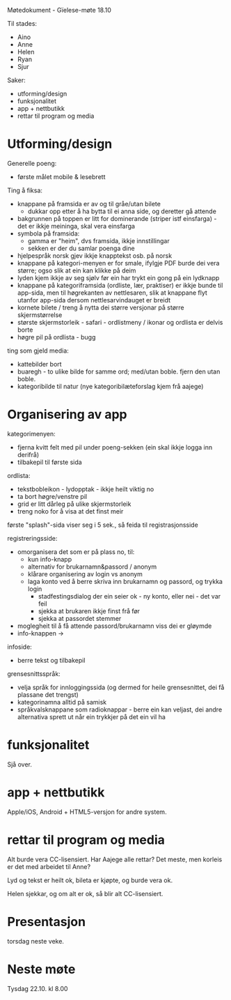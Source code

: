 Møtedokument - Gïelese-møte 18.10

Til stades:
* Aino
* Anne
* Helen
* Ryan
* Sjur

Saker:
* utforming/design
* funksjonalitet
* app + nettbutikk
* rettar til program og media

# Utforming/design

Generelle poeng:
* første målet mobile & lesebrett

Ting å fiksa:
* knappane på framsida er av og til gråe/utan bilete
    - dukkar opp etter å ha bytta til ei anna side, og deretter gå attende
* bakgrunnen på toppen er litt for dominerande (striper istf einsfarga) - det er ikkje meininga, skal vera einsfarga
* symbola på framsida:
    - gamma er "heim", dvs framsida, ikkje innstillingar
    - sekken er der du samlar poenga dine
* hjelpespråk norsk gjev ikkje knapptekst osb. på norsk
* knappane på kategori-menyen er for smale, ifylgje PDF burde dei vera større; ogso slik at ein kan klikke på deim
* lyden kjem ikkje av seg sjølv før ein har trykt ein gong på ein lydknapp
* knappane på kategoriframsida (ordliste, lær, praktiser) er ikkje bunde til app-sida, men til høgrekanten av nettlesaren, slik at knappane flyt utanfor app-sida dersom nettlesarvindauget er breidt
* kornete bilete / treng å nytta dei større versjonar på større skjermstørrelse
* største skjermstorleik - safari - ordlistmeny / ikonar og ordlista er delvis borte
* høgre pil på ordlista - bugg

ting som gjeld media:
* kattebilder bort
* buaregh - to ulike bilde for samme ord; med/utan boble. fjern den utan boble.
* kategoribilde til natur (nye kategoribilæteforslag kjem frå aajege)

# Organisering av app

kategorimenyen:
* fjerna kvitt felt med pil under poeng-sekken (ein skal ikkje logga inn derifrå)
* tilbakepil til første sida

ordlista:
* tekstbobleikon - lydopptak - ikkje heilt viktig no
* ta bort høgre/venstre pil
* grid er litt dårleg på ulike skjermstorleik
* treng noko for å visa at det finst meir

første "splash"-sida viser seg i 5 sek., så feida til registrasjonsside

registreringsside:
* omorganisera det som er på plass no, til:
    - kun info-knapp
    - alternativ for brukarnamn&passord / anonym
    - klårare organisering av login vs anonym
    - laga konto ved å berre skriva inn brukarnamn og passord, og trykka login
        - stadfestingsdialog der ein seier ok - ny konto, eller nei - det var feil
        - sjekka at brukaren ikkje finst frå før
        - sjekka at passordet stemmer
* moglegheit til å få attende passord/brukarnamn viss dei er gløymde
* info-knappen ->

infoside:
* berre tekst og tilbakepil

grensesnittsspråk:
* velja språk for innloggingssida (og dermed for heile grensesnittet, dei få plassane det trengst)
* kategorinamna alltid på samisk
* språkvalsknappane som radioknappar - berre ein kan veljast, dei andre alternativa sprett ut når ein trykkjer på det ein vil ha

# funksjonalitet

Sjå over.

# app + nettbutikk

Apple/iOS, Android + HTML5-versjon for andre system.

# rettar til program og media

Alt burde vera CC-lisensiert. Har Aajege alle rettar? Det meste, men korleis er det med arbeidet til Anne?

Lyd og tekst er heilt ok, bileta er kjøpte, og burde vera ok.

Helen sjekkar, og om alt er ok, så blir alt CC-lisensiert.

# Presentasjon

torsdag neste veke.

# Neste møte

Tysdag 22.10. kl 8.00
